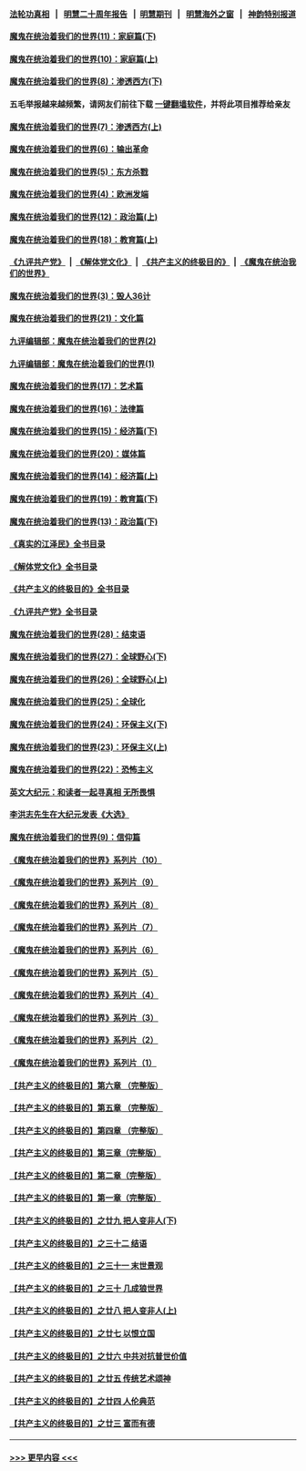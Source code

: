 #### [法轮功真相](https://github.com/gfw-breaker/truth/blob/master/README.md?t=0) &nbsp;&nbsp;|&nbsp;&nbsp; [明慧二十周年报告](https://github.com/gfw-breaker/mh-reports/blob/master/README.md?t=0) &nbsp;&nbsp;|&nbsp;&nbsp;[明慧期刊](https://github.com/gfw-breaker/mh-qikan) &nbsp;&nbsp;|&nbsp;&nbsp; [明慧海外之窗](https://github.com/gfw-breaker/mh-news/blob/master/README.md?t=0) &nbsp;&nbsp;|&nbsp;&nbsp; [神韵特别报道](https://github.com/gfw-breaker/mh-news/blob/master/shenyun.md?t=0)
#### [魔鬼在统治着我们的世界(11)：家庭篇(下)](../pages/nsc422/n10440961.md?t=11200829) 
#### [魔鬼在统治着我们的世界(10)：家庭篇(上)](../pages/nsc422/n10435448.md?t=11200829) 
#### [魔鬼在统治着我们的世界(8)：渗透西方(下)](../pages/nsc422/n10429603.md?t=11200829) 
#### 五毛举报越来越频繁，请网友们前往下载 [一键翻墙软件](https://github.com/gfw-breaker/ssr-accounts)，并将此项目推荐给亲友
#### [魔鬼在统治着我们的世界(7)：渗透西方(上)](../pages/nsc422/n10426013.md?t=11200829) 
#### [魔鬼在统治着我们的世界(6)：输出革命](../pages/nsc422/n10421536.md?t=11200829) 
#### [魔鬼在统治着我们的世界(5)：东方杀戮](../pages/nsc422/n10417707.md?t=11200829) 
#### [魔鬼在统治着我们的世界(4)：欧洲发端](../pages/nsc422/n10414890.md?t=11200829) 
#### [魔鬼在统治着我们的世界(12)：政治篇(上)](../pages/nsc422/n10444576.md?t=11200829) 
#### [魔鬼在统治着我们的世界(18)：教育篇(上)](../pages/nsc422/n10526970.md?t=11200829) 
#### [《九评共产党》](https://github.com/begood0513/9ping.md/blob/master/README.md) &nbsp;|&nbsp; [《解体党文化》](../../../../jtdwh.md/blob/master/README.md)  &nbsp;|&nbsp; [《共产主义的终极目的》](../../../../gczydzjmd.md/blob/master/README.md) &nbsp;|&nbsp; [《魔鬼在统治我们的世界》](../../../../mgztzwmdsj.md/blob/master/README.md) 
#### [魔鬼在统治着我们的世界(3)：毁人36计](../pages/nsc422/n10411583.md?t=11200829) 
#### [魔鬼在统治着我们的世界(21)：文化篇](../pages/nsc422/n10597706.md?t=11200829) 
#### [九评编辑部：魔鬼在统治着我们的世界(2)](../pages/nsc422/n10410036.md?t=11200829) 
#### [九评编辑部：魔鬼在统治着我们的世界(1)](../pages/nsc422/n10406825.md?t=11200829) 
#### [魔鬼在统治着我们的世界(17)：艺术篇](../pages/nsc422/n10499093.md?t=11200829) 
#### [魔鬼在统治着我们的世界(16)：法律篇](../pages/nsc422/n10485969.md?t=11200829) 
#### [魔鬼在统治着我们的世界(15)：经济篇(下)](../pages/nsc422/n10469975.md?t=11200829) 
#### [魔鬼在统治着我们的世界(20)：媒体篇](../pages/nsc422/n10586579.md?t=11200829) 
#### [魔鬼在统治着我们的世界(14)：经济篇(上)](../pages/nsc422/n10457370.md?t=11200829) 
#### [魔鬼在统治着我们的世界(19)：教育篇(下)](../pages/nsc422/n10564808.md?t=11200829) 
#### [魔鬼在统治着我们的世界(13)：政治篇(下)](../pages/nsc422/n10448270.md?t=11200829) 
#### [《真实的江泽民》全书目录](../pages/nsc422/n13721399.md?t=11200829) 
#### [《解体党文化》全书目录](../pages/nsc422/n13721157.md?t=11200829) 
#### [《共产主义的终极目的》全书目录](../pages/nsc422/n13721048.md?t=11200829) 
#### [《九评共产党》全书目录](../pages/nsc422/n13708085.md?t=11200829) 
#### [魔鬼在统治着我们的世界(28)：结束语](../pages/nsc422/n10936246.md?t=11200829) 
#### [魔鬼在统治着我们的世界(27)：全球野心(下)](../pages/nsc422/n10928319.md?t=11200829) 
#### [魔鬼在统治着我们的世界(26)：全球野心(上)](../pages/nsc422/n10900318.md?t=11200829) 
#### [魔鬼在统治着我们的世界(25)：全球化](../pages/nsc422/n10788205.md?t=11200829) 
#### [魔鬼在统治着我们的世界(24)：环保主义(下)](../pages/nsc422/n10695307.md?t=11200829) 
#### [魔鬼在统治着我们的世界(23)：环保主义(上)](../pages/nsc422/n10688613.md?t=11200829) 
#### [魔鬼在统治着我们的世界(22)：恐怖主义](../pages/nsc422/n10614727.md?t=11200829) 
#### [英文大纪元：和读者一起寻真相 无所畏惧](../pages/nsc422/n12542027.md?t=11200829) 
#### [李洪志先生在大纪元发表《大选》](../pages/nsc422/n12534746.md?t=11200829) 
#### [魔鬼在统治着我们的世界(9)：信仰篇](../pages/nsc422/n10432159.md?t=11200829) 
#### [《魔鬼在统治着我们的世界》系列片（10）](../pages/nsc422/n12292670.md?t=11200829) 
#### [《魔鬼在统治着我们的世界》系列片（9）](../pages/nsc422/n12290859.md?t=11200829) 
#### [《魔鬼在统治着我们的世界》系列片（8）](../pages/nsc422/n12287445.md?t=11200829) 
#### [《魔鬼在统治着我们的世界》系列片（7）](../pages/nsc422/n12283425.md?t=11200829) 
#### [《魔鬼在统治着我们的世界》系列片（6）](../pages/nsc422/n12282314.md?t=11200829) 
#### [《魔鬼在统治着我们的世界》系列片（5）](../pages/nsc422/n12281419.md?t=11200829) 
#### [《魔鬼在统治着我们的世界》系列片（4）](../pages/nsc422/n12274024.md?t=11200829) 
#### [《魔鬼在统治着我们的世界》系列片（3）](../pages/nsc422/n12271322.md?t=11200829) 
#### [《魔鬼在统治着我们的世界》系列片（2）](../pages/nsc422/n12269049.md?t=11200829) 
#### [《魔鬼在统治着我们的世界》系列片（1）](../pages/nsc422/n12267575.md?t=11200829) 
#### [【共产主义的终极目的】第六章 （完整版）](../pages/nsc422/n11428913.md?t=11200829) 
#### [【共产主义的终极目的】第五章 （完整版）](../pages/nsc422/n11428912.md?t=11200829) 
#### [【共产主义的终极目的】第四章 （完整版）](../pages/nsc422/n11428907.md?t=11200829) 
#### [【共产主义的终极目的】第三章（完整版）](../pages/nsc422/n11428848.md?t=11200829) 
#### [【共产主义的终极目的】第二章（完整版）](../pages/nsc422/n11428831.md?t=11200829) 
#### [【共产主义的终极目的】第一章（完整版）](../pages/nsc422/n11417651.md?t=11200829) 
#### [【共产主义的终极目的】之廿九 把人变非人(下)](../pages/nsc422/n11344140.md?t=11200829) 
#### [【共产主义的终极目的】之三十二 结语](../pages/nsc422/n11360535.md?t=11200829) 
#### [【共产主义的终极目的】之三十一 末世景观](../pages/nsc422/n11351129.md?t=11200829) 
#### [【共产主义的终极目的】之三十 几成狼世界](../pages/nsc422/n11348280.md?t=11200829) 
#### [【共产主义的终极目的】之廿八 把人变非人(上)](../pages/nsc422/n11340492.md?t=11200829) 
#### [【共产主义的终极目的】之廿七 以恨立国](../pages/nsc422/n11336944.md?t=11200829) 
#### [【共产主义的终极目的】之廿六 中共对抗普世价值](../pages/nsc422/n11324785.md?t=11200829) 
#### [【共产主义的终极目的】之廿五 传统艺术颂神](../pages/nsc422/n11296396.md?t=11200829) 
#### [【共产主义的终极目的】之廿四 人伦典范](../pages/nsc422/n11296397.md?t=11200829) 
#### [【共产主义的终极目的】之廿三 富而有德](../pages/nsc422/n11283598.md?t=11200829) 

----
#### [ >>> 更早内容 <<< ](../indexes/nsc422-earlier.md)
